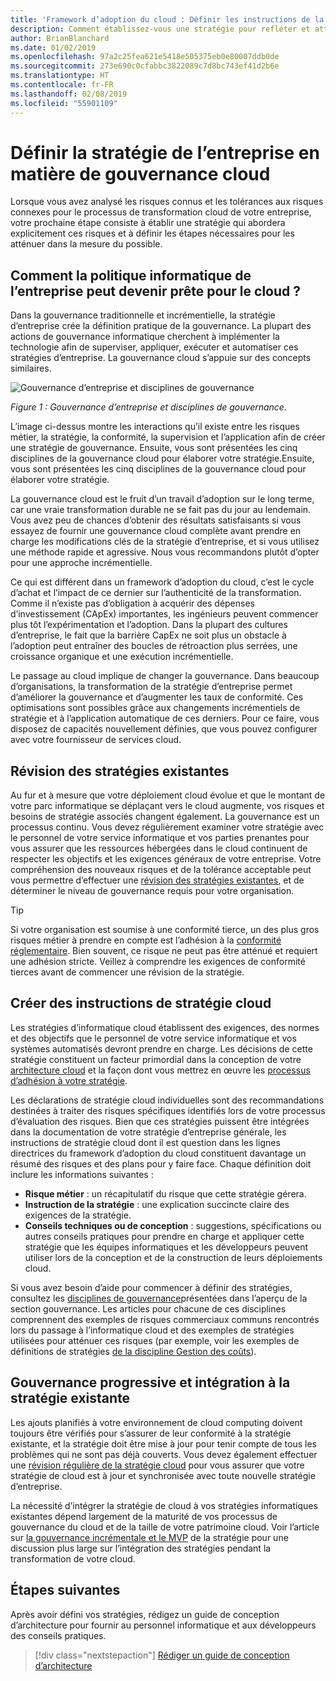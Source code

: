 ```yaml
---
title: 'Framework d’adoption du cloud : Définir les instructions de la politique de l’entreprise'
description: Comment établissez-vous une stratégie pour refléter et atténuer les risques ?
author: BrianBlanchard
ms.date: 01/02/2019
ms.openlocfilehash: 97a2c25fea621e5418e505375eb0e80007ddb0de
ms.sourcegitcommit: 273e690c0cfabbc3822089c7d8bc743ef41d2b6e
ms.translationtype: HT
ms.contentlocale: fr-FR
ms.lasthandoff: 02/08/2019
ms.locfileid: "55901109"
---
```

<!---
I understand risk and tolerance, now what do I do?
Define the policy... [aspirational statement to move towards 2/1] If you need help defining policies, each discipline includes references to common business risks and policies to mitigate the risks...
--->

# <a name="defining-corporate-policy-for-cloud-governance"></a>Définir la stratégie de l’entreprise en matière de gouvernance cloud

Lorsque vous avez analysé les risques connus et les tolérances aux risques connexes pour le processus de transformation cloud de votre entreprise, votre prochaine étape consiste à établir une stratégie qui abordera explicitement ces risques et à définir les étapes nécessaires pour les atténuer dans la mesure du possible.

<!-- markdownlint-disable MD026 -->

## <a name="how-can-corporate-it-policy-become-cloud-ready"></a>Comment la politique informatique de l’entreprise peut devenir prête pour le cloud ?

Dans la gouvernance traditionnelle et incrémentielle, la stratégie d’entreprise crée la définition pratique de la gouvernance. La plupart des actions de gouvernance informatique cherchent à implémenter la technologie afin de superviser, appliquer, exécuter et automatiser ces stratégies d’entreprise. La gouvernance cloud s’appuie sur des concepts similaires.

![Gouvernance d’entreprise et disciplines de gouvernance](../../_images/operational-transformation-govern.png)

*Figure 1 : Gouvernance d’entreprise et disciplines de gouvernance.*

L’image ci-dessus montre les interactions qu’il existe entre les risques métier, la stratégie, la conformité, la supervision et l’application afin de créer une stratégie de gouvernance. Ensuite, vous sont présentées les cinq disciplines de la gouvernance cloud pour élaborer votre stratégie.Ensuite, vous sont présentées les cinq disciplines de la gouvernance cloud pour élaborer votre stratégie.

La gouvernance cloud est le fruit d’un travail d’adoption sur le long terme, car une vraie transformation durable ne se fait pas du jour au lendemain. Vous avez peu de chances d’obtenir des résultats satisfaisants si vous essayez de fournir une gouvernance cloud complète avant prendre en charge les modifications clés de la stratégie d’entreprise, et si vous utilisez une méthode rapide et agressive. Nous vous recommandons plutôt d’opter pour une approche incrémentielle.

Ce qui est différent dans un framework d’adoption du cloud, c’est le cycle d’achat et l’impact de ce dernier sur l’authenticité de la transformation. Comme il n’existe pas d’obligation à acquérir des dépenses d’investissement (CApEx) importantes, les ingénieurs peuvent commencer plus tôt l’expérimentation et l’adoption. Dans la plupart des cultures d’entreprise, le fait que la barrière CapEx ne soit plus un obstacle à l’adoption peut entraîner des boucles de rétroaction plus serrées, une croissance organique et une exécution incrémentielle.

Le passage au cloud implique de changer la gouvernance. Dans beaucoup d’organisations, la transformation de la stratégie d’entreprise permet d’améliorer la gouvernance et d’augmenter les taux de conformité. Ces optimisations sont possibles grâce aux changements incrémentiels de stratégie et à l’application automatique de ces derniers. Pour ce faire, vous disposez de capacités nouvellement définies, que vous pouvez configurer avec votre fournisseur de services cloud.

<!-- markdownlint-enable MD026 -->

## <a name="review-existing-policies"></a>Révision des stratégies existantes

Au fur et à mesure que votre déploiement cloud évolue et que le montant de votre parc informatique se déplaçant vers le cloud augmente, vos risques et besoins de stratégie associés changent également. La gouvernance est un processus continu. Vous devez régulièrement examiner votre stratégie avec le personnel de votre service informatique et vos parties prenantes pour vous assurer que les ressources hébergées dans le cloud continuent de respecter les objectifs et les exigences généraux de votre entreprise. Votre compréhension des nouveaux risques et de la tolérance acceptable peut vous permettre d’effectuer une [révision des stratégies existantes](what-is-a-cloud-policy-review.md), et de déterminer le niveau de gouvernance requis pour votre organisation.

> [!TIP]
> Si votre organisation est soumise à une conformité tierce, un des plus gros risques métier à prendre en compte est l’adhésion à la [conformité réglementaire](what-is-regulatory-compliance.md). Bien souvent, ce risque ne peut pas être atténué et requiert une adhésion stricte. Veillez à comprendre les exigences de conformité tierces avant de commencer une révision de la stratégie.

## <a name="create-cloud-policy-statements"></a>Créer des instructions de stratégie cloud

Les stratégies d’informatique cloud établissent des exigences, des normes et des objectifs que le personnel de votre service informatique et vos systèmes automatisés devront prendre en charge. Les décisions de cette stratégie constituent un facteur primordial dans la conception de votre [architecture cloud](align-governance-journeys.md) et la façon dont vous mettrez en œuvre les [processus d’adhésion à votre stratégie](processes.md).

Les déclarations de stratégie cloud individuelles sont des recommandations destinées à traiter des risques spécifiques identifiés lors de votre processus d’évaluation des risques. Bien que ces stratégies puissent être intégrées dans la documentation de votre stratégie d’entreprise générale, les instructions de stratégie cloud dont il est question dans les lignes directrices du framework d’adoption du cloud constituent davantage un résumé des risques et des plans pour y faire face. Chaque définition doit inclure les informations suivantes :

- **Risque métier** : un récapitulatif du risque que cette stratégie gérera.
- **Instruction de la stratégie** : une explication succincte claire des exigences de la stratégie.
- **Conseils techniques ou de conception** : suggestions, spécifications ou autres conseils pratiques pour prendre en charge et appliquer cette stratégie que les équipes informatiques et les développeurs peuvent utiliser lors de la conception et de la construction de leurs déploiements cloud.

Si vous avez besoin d’aide pour commencer à définir des stratégies, consultez les [disciplines de gouvernance](../governance-disciplines.md)présentées dans l’aperçu de la section gouvernance. Les articles pour chacune de ces disciplines comprennent des exemples de risques commerciaux communs rencontrés lors du passage à l’informatique cloud et des exemples de stratégies utilisées pour atténuer ces risques (par exemple, voir les exemples de définitions de stratégies [ de la discipline Gestion des coûts](../cost-management/policy-statements.md)).

## <a name="incremental-governance-and-integrating-with-existing-policy"></a>Gouvernance progressive et intégration à la stratégie existante

Les ajouts planifiés à votre environnement de cloud computing doivent toujours être vérifiés pour s’assurer de leur conformité à la stratégie existante, et la stratégie doit être mise à jour pour tenir compte de tous les problèmes qui ne sont pas déjà couverts. Vous devez également effectuer une [révision régulière de la stratégie cloud](what-is-a-cloud-policy-review.md) pour vous assurer que votre stratégie de cloud est à jour et synchronisée avec toute nouvelle stratégie d’entreprise.

La nécessité d’intégrer la stratégie de cloud à vos stratégies informatiques existantes dépend largement de la maturité de vos processus de gouvernance du cloud et de la taille de votre patrimoine cloud. Voir l’article sur [la gouvernance incrémentale et le MVP](overview.md) de la stratégie pour une discussion plus large sur l’intégration des stratégies pendant la transformation de votre cloud.

## <a name="next-steps"></a>Étapes suivantes

Après avoir défini vos stratégies, rédigez un guide de conception d’architecture pour fournir au personnel informatique et aux développeurs des conseils pratiques.

> [!div class="nextstepaction"]
> [Rédiger un guide de conception d’architecture](align-governance-journeys.md)
